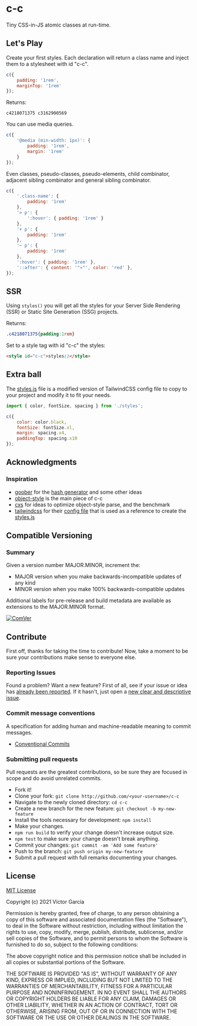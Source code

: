 # c-c

Tiny CSS-in-JS atomic classes at run-time.

## Let's Play

Create your first styles. Each declaration will return a class name and inject them to a stylesheet with id "c-c".

```javascript
c({
    padding: '1rem', 
    marginTop: '1rem'
});
```

Returns:
```
c4218071375 c3162900569
```

You can use media queries.

```javascript
c({
    '@media (min-width: 1px)': {
        padding: '1rem',
        margin: '1rem'
    }
});
```

Even classes, pseudo-classes, pseudo-elements, child combinator, adjacent sibling combinator and general sibling combinator.

```javascript
c({
    '.class-name': {
        padding: '1rem'
    },
    '> p': {
        ':hover': { padding: '1rem' }
    },
    '+ p': {
        padding: '1rem'
    },
    '~ p': {
        padding: '1rem'
    },
    ':hover': { padding: '1rem' },
    '::after': { content: '"»"', color: 'red' },
});
```

## SSR

Using `styles()` you will get all the styles for your Server Side Rendering (SSR) or Static Site Generation (SSG) projects.

Returns:

```css
.c4218071375{padding:1rem}
```

Set to a style tag with id "c-c" the styles:

```html
<style id="c-c">styles()</style>
```

## Extra ball

The [styles.js](https://github.com/gc-victor/c-c/blob/master/styles.js) file is a modified version of TailwindCSS config file to copy to your project and modify it to fit your needs.

````javascript
import { color, fontSize, spacing } from './styles';

c({
    color: color.black,
    fontSize: fontSize.xl,
    margin: spacing.x4,
    paddingTop: spacing.x10
});
````

## Acknowledgments

### Inspiration

- [goober](https://github.com/cristianbote/goober) for the [hash generator](https://github.com/cristianbote/goober/blob/v1/src/core/to-hash.js#L10) and some other ideas
- [object-style](https://github.com/jxnblk/object-style/) is the main piece of c-c
- [cxs](https://github.com/cxs-css/cxs) for ideas to optimize object-style parse, and the benchmark
- [tailwindcss](https://github.com/tailwindcss/tailwindcss) for their [config file](https://github.com/tailwindcss/tailwindcss/blob/v1.4.6/stubs/defaultConfig.stub.js) that is used as a reference to create the [styles.js](https://github.com/gc-victor/c-c/blob/master/styles.js)

## Compatible Versioning

### Summary

Given a version number MAJOR.MINOR, increment the:

- MAJOR version when you make backwards-incompatible updates of any kind
- MINOR version when you make 100% backwards-compatible updates

Additional labels for pre-release and build metadata are available as extensions to the MAJOR.MINOR format.

[![ComVer](https://img.shields.io/badge/ComVer-compliant-brightgreen.svg)](https://github.com/staltz/comver)

## Contribute

First off, thanks for taking the time to contribute!
Now, take a moment to be sure your contributions make sense to everyone else.

### Reporting Issues

Found a problem? Want a new feature? First of all, see if your issue or idea has [already been reported](../../issues).
If it hasn't, just open a [new clear and descriptive issue](../../issues/new).

### Commit message conventions

A specification for adding human and machine-readable meaning to commit messages.

- [Conventional Commits](https://www.conventionalcommits.org/en/v1.0.0/)

### Submitting pull requests

Pull requests are the greatest contributions, so be sure they are focused in scope and do avoid unrelated commits.

-   Fork it!
-   Clone your fork: `git clone http://github.com/<your-username>/c-c`
-   Navigate to the newly cloned directory: `cd c-c`
-   Create a new branch for the new feature: `git checkout -b my-new-feature`
-   Install the tools necessary for development: `npm install`
-   Make your changes.
-   `npm run build` to verify your change doesn't increase output size.
-   `npm test` to make sure your change doesn't break anything.
-   Commit your changes: `git commit -am 'Add some feature'`
-   Push to the branch: `git push origin my-new-feature`
-   Submit a pull request with full remarks documenting your changes.

## License

[MIT License](https://github.com/gc-victor/c-c/blob/master/LICENSE)

Copyright (c) 2021 Víctor García

Permission is hereby granted, free of charge, to any person obtaining a copy
of this software and associated documentation files (the "Software"), to deal
in the Software without restriction, including without limitation the rights
to use, copy, modify, merge, publish, distribute, sublicense, and/or sell
copies of the Software, and to permit persons to whom the Software is
furnished to do so, subject to the following conditions:

The above copyright notice and this permission notice shall be included in all
copies or substantial portions of the Software.

THE SOFTWARE IS PROVIDED "AS IS", WITHOUT WARRANTY OF ANY KIND, EXPRESS OR
IMPLIED, INCLUDING BUT NOT LIMITED TO THE WARRANTIES OF MERCHANTABILITY,
FITNESS FOR A PARTICULAR PURPOSE AND NONINFRINGEMENT. IN NO EVENT SHALL THE
AUTHORS OR COPYRIGHT HOLDERS BE LIABLE FOR ANY CLAIM, DAMAGES OR OTHER
LIABILITY, WHETHER IN AN ACTION OF CONTRACT, TORT OR OTHERWISE, ARISING FROM,
OUT OF OR IN CONNECTION WITH THE SOFTWARE OR THE USE OR OTHER DEALINGS IN THE
SOFTWARE.
